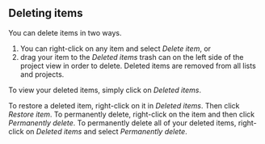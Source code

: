 ## Deleting items

You can delete items in two ways. 

1. You can right-click on any item and select *Delete item*, or 
2. drag your item to the *Deleted items* trash can on the left side of the project view in order to delete. Deleted items are removed from all lists and projects.

To view your deleted items, simply click on *Deleted items*.

To restore a deleted item, right-click on it in *Deleted items*. Then click *Restore item*. To permanently delete, right-click on the item and then click *Permanently delete*. To permanently delete all of your deleted items, right-click on *Deleted items* and select *Permanently delete*.


